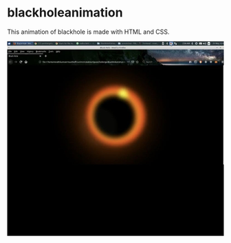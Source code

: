 # blackholeanimation

This animation of blackhole is made with HTML and CSS.

![](F7EROWGKAMI9WH4.LARGE.jpg)
